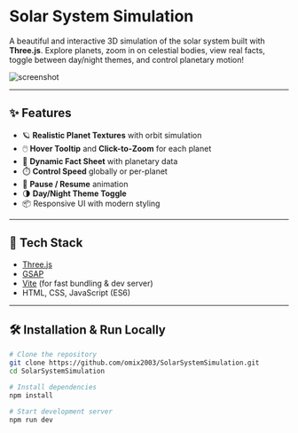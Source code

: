 # Solar System Simulation


A beautiful and interactive 3D simulation of the solar system built with **Three.js**. Explore planets, zoom in on celestial bodies, view real facts, toggle between day/night themes, and control planetary motion!

![screenshot](https://github.com/omix2003/SolarSystemSimulation/assets/banner-preview.jpg) <!-- (Optional: add real image later) -->

---

## ✨ Features

- 🪐 **Realistic Planet Textures** with orbit simulation
- 🖱️ **Hover Tooltip** and **Click-to-Zoom** for each planet
- 📖 **Dynamic Fact Sheet** with planetary data
- ⏱️ **Control Speed** globally or per-planet
- 🔁 **Pause / Resume** animation
- 🌗 **Day/Night Theme Toggle**
- 📦 Responsive UI with modern styling

---

## 🚀 Tech Stack

- [Three.js](https://threejs.org/)
- [GSAP](https://greensock.com/gsap/)
- [Vite](https://vitejs.dev/) (for fast bundling & dev server)
- HTML, CSS, JavaScript (ES6)

---

## 🛠️ Installation & Run Locally

```bash
# Clone the repository
git clone https://github.com/omix2003/SolarSystemSimulation.git
cd SolarSystemSimulation

# Install dependencies
npm install

# Start development server
npm run dev


